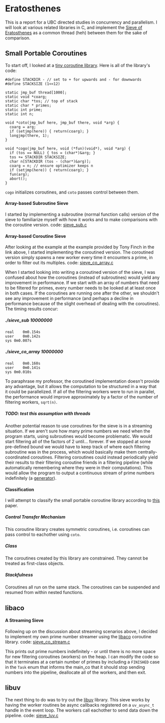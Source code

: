 <h1> Eratosthenes </h1>

This is a report for a UBC directed studies in concurrency and parallelism. I will look at various related libraries in C, and implement the [Sieve of Eratosthenes](https://en.wikipedia.org/wiki/Sieve_of_Eratosthenes) as a common thread (heh) between them for the sake of comparison.

<h2> Small Portable Coroutines </h2>

To start off, I looked at a [tiny coroutine library](https://fanf.livejournal.com/105413.html). Here is all of the library's code:

```
#define STACKDIR - // set to + for upwards and - for downwards
#define STACKSIZE (1<<12)

static jmp_buf thread[1000];
static void *coarg;
static char *tos; // top of stack
static char * primes;
static int prime;
static int n;

void *coto(jmp_buf here, jmp_buf there, void *arg) {
  coarg = arg;
  if (setjmp(here)) { return(coarg); }
  longjmp(there, 1);
}

void *cogo(jmp_buf here, void (*fun)(void*), void *arg) {
  if (tos == NULL) { tos = (char*)&arg; }
  tos += STACKDIR STACKSIZE;
  char n[STACKDIR (tos - (char*)&arg)];
  coarg = n; // ensure optimizer keeps n
  if (setjmp(here)) { return(coarg); }
  fun(arg);
  abort();
}
```

`cogo` initializes coroutines, and `coto` passes control between them. 

<h4>Array-based Subroutine Sieve</h4>

I started by implementing a subroutine (normal function calls) version of the sieve to familiarize myself with how it works and to make comparisons with the coroutine version. code: [sieve_sub.c](github.com/bnwlkr/Eratosthenes/sieve_sub.c)

<h4>Array-based Coroutine Sieve</h4>

After looking at the example at the example provided by Tony Finch in the link above, I started implementing the coroutined version. The coroutined version simply spawns a new worker every time it encounters a prime, in order to filter out its multiples. code: [sieve_co_array.c](github.com/bnwlkr/Eratosthenes/sieve_co_array.c)

When I started looking into writing a coroutined version of the sieve, I was confused about how the coroutines (instead of subroutines) would yield any improvement in performance. If we start with an array of numbers that need to be filtered for primes, every number needs to be looked at at least once in both cases. If the coroutines are running one after the other, we shouldn't see any improvement in performance (and perhaps a decline in performance because of the slight overhead of dealing with the coroutines). The timing results concur:
<h5> ./sieve_sub 10000000 </h5>

```
real	0m0.154s
user	0m0.142s
sys	0m0.007s
```

<h5> ./sieve_co_array 10000000 </h5>

```
real	0m0.160s
user	0m0.141s
sys	0m0.010s
```

To paraphrase my professor, the coroutined implementation doesn't provide any advantage, but it allows the computation to be structured in a way that it could be parallelized. If all of the filtering workers were to run in parallel, the performance would improve approximately by a factor of the number of filtering workers, `sqrt(n)`.

<h5>TODO: test this assumption with threads</h3>

Another potential reason to use coroutines for the sieve is in a streaming situation. If we aren't sure how many prime numbers we need when the program starts, using subroutines would become problematic. We would start filtering all of the factors of 2 until... forever. If we stopped at some pre-defined bound we would have to keep track of where each filtering subroutine was in the process, which would basically make them centrally-coordinated coroutines. Filtering coroutines could instead periodically yield their results to their filtering coroutine friends in a filtering pipeline (while automatically remembering where they were in their computations). This would allow the program to output a continuous stream of prime numbers indefinitely (a [generator](https://matthias.benkard.de/journal/116)).

<h4> Classification </h4>

I will attempt to classify the small portable coroutine library according to [this](http://www.inf.puc-rio.br/~roberto/docs/MCC15-04.pdf) paper.

<h5> Control Transfer Mechanism </h5>

This coroutine library creates symmetric coroutines, i.e. coroutines can pass control to eachother using `coto`.

<h5> Class </h5>

The coroutines created by this library are constrained. They cannot be treated as first-class objects.

<h5> Stackfulness </h5>

Coroutines all run on the same stack. The coroutines can be suspended and resumed from within nested functions.

<h2> libaco </h2>

<h4> A Streaming Sieve </h4>

Following up on the discussion about streaming scenarios above, I decided to implement my own prime number streamer using the [libaco](https://github.com/hnes/libaco) coroutine library. code: [sieve_co_stream.c](github.com/bnwlkr/Eratosthenes/sieve_luv.c)

This prints out prime numbers indefinitely - or until there is no more space for new filtering coroutines (workers) on the heap. I can modify the code so that it terminates at a certain number of primes by including a `FINISHED` case in the `Task` enum that informs the main_co that it should stop sending numbers into the pipeline, deallocate all of the workers, and then exit.


<h2> libuv </h2>

The next thing to do was to try out the [libuv](github.com/libuv/libuv) library. This sieve works by having the worker routines be async callbacks registered on a `uv_async_t` handle in the event loop. The workers call eachother to send data down the pipeline. code: [sieve_luv.c](github.com/bnwlkr/Eratosthenes/sieve_luv.c)


















